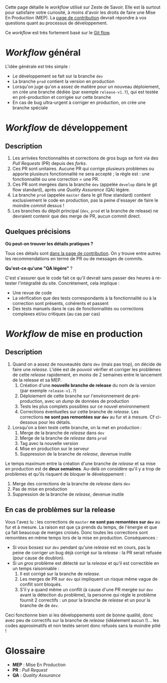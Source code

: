 Cette page détaille le _workflow_ utilisé sur Zeste de Savoir. Elle est là surtout pour satisfaire votre curiosité, à moins d'avoir les droits de faire une Mise En Production (MEP). La [page de contribution](../CONTRIBUTING.md) devrait répondre à vos questions quant au processus de développement.

Ce _workflow_ est très fortement basé sur le [Git flow](http://nvie.com/posts/a-successful-git-branching-model/).

# _Workflow_ général

L'idée générale est très simple :

- Le développement se fait sur la branche `dev`
- La branche `prod` contient la version en production
- Lorsqu'on juge qu'on a assez de matière pour un nouveau déploiement, on crée une branche dédiée (par exemple `release-v1.7`), qui est testée en pré-production et corrigée sur cette branche
- En cas de bug ultra-urgent à corriger en production, on crée une branche spéciale

# _Workflow_ de développement

## Description

1. Les arrivées fonctionnalités et corrections de gros bugs se font via des _Pull Requests_ (PR) depuis des _forks_.
2. Ces PR sont unitaires. Aucune PR qui corrige plusieurs problèmes ou apporte plusieurs fonctionnalité ne sera accepté ; la règle est : une fonctionnalité ou une correction = une PR.
3. Ces PR sont mergées dans la branche `dev` (appelée `develop` dans le git flow standard), après une _Quality Assurance_ (QA) légère.
4. La branche `prod` (appelée `master` dans le git flow standard) contient exclusivement le code en production, pas la peine d'essayer de faire le moindre _commit_ dessus !
5. Les branches du dépôt principal (`dev`, `prod` et la branche de release) ne devraient contenir que des merge de PR, aucun commit direct.

## Quelques précisions

**Où peut-on trouver les détails pratiques ?**

Tous ces détails sont [dans la page de contribution](../CONTRIBUTING.md). On y trouve entre autres les recommendations en terme de PR ou de messages de commits.

**Qu'est-ce qu'une "QA légère"** ?

C'est s'assurer que le code fait ce qu'il devrait sans passer des heures à re-tester l'intégralité du site. Concrètement, cela implique :

- Une revue de code
- La vérification que des tests correspondants à la fonctionnalité ou à la correction sont présents, cohérents et passent
- Des tests manuels dans le cas de fonctionnalités ou corrections complexes et/ou critiques (au cas par cas)

# _Workflow_ de mise en production

## Description

1. Quand on a assez de nouveautés dans `dev` (mais pas trop), on décide de faire une _release_. L'idée est de pouvoir vérifier et corriger les problèmes de cette _release_ rapidement, en moins de 2 semaines entre le lancement de la release et sa MEP.
    1. Création d'une **nouvelle branche de release** du nom de la version (par exemple `release-v1.7`)
	2. Déploiement de cette branche sur l'environnement de pré-production, avec un _dump_ de données de production
	3. Tests les plus complets possibles sur ce nouvel environnement
	4. Corrections éventuelles sur cette branche de _release_. Les corrections **ne sont pas remontées sur `dev`** au fur et à mesure. Cf ci-dessous pour les détails.
2. Lorsqu'on a bien testé cette branche, on la met en production :
	1. Merge de la branche de _release_ dans `dev`
	2. Merge de la branche de _release_ dans `prod`
	3. Tag avec la nouvelle version
	4. Mise en production sur le serveur
	5. Suppression de la branche de _release_, devenue inutile
	
Le temps maximum entre la création d'une branche de _release_ et sa mise en production est de **deux semaines**. Au-delà on considère qu'il y a trop de problèmes et qu'ils risquent de bloquer le développement :

1. Merge des corrections de la branche de _release_ dans `dev`
2. Pas de mise en production
3. Suppression de la branche de _release_, devenue inutile

## En cas de problèmes sur la release

Vous l'avez lu : les corrections de `master` **ne sont pas remontées sur `dev`** au fur et à mesure. La raison est que ça prends du temps, de l'énergie et que ça fait beaucoup de merges croisés. Donc toutes les corrections sont remontées en même temps lors de la mise en production. Conséquences :

- Si vous bossez sur `dev` pendant qu'une _release_ est en cours, pas la peine de corriger un bug déjà corrigé sur la _release_ : la PR serait refusée (pour cause de doublon).
- Si un _gros_ problème est détecté sur la _release_ et qu'il est correctible en un temps raisonnable :
	1. Il est corrigé sur la branche de _release_.
	2. Les merges de PR sur `dev` qui impliquent un risque même vague de conflit sont bloqués.
	3. S'il y a quand même un conflit (à cause d'une PR mergée sur `dev` avant la détection du problème), la personne qui règle le problème fournit 2 correctifs : un pour la branche de _release_ et un pour la branche de de `dev`.
	
Ceci fonctionne bien si les développements sont de bonne qualité, donc avec peu de correctifs sur la branche de _release_ (idéalement aucun !)... les codes approximatifs et non testés seront donc refusés sans la moindre pitié !

# Glossaire

- **MEP** : Mise En Production
- **PR** : _Pull Request_
- **QA** : _Quality Assurance_
